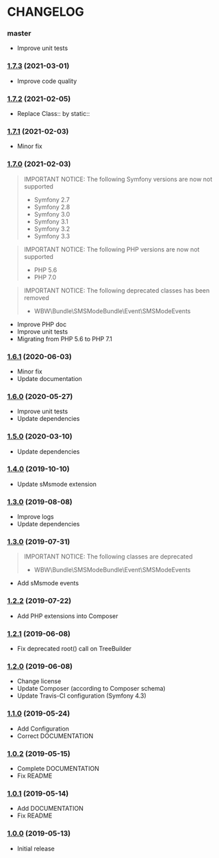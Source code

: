 CHANGELOG
=========

### master

- Improve unit tests

### [1.7.3](https://github.com/webeweb/smsmode-bundle/tree/v1.7.3) (2021-03-01)

- Improve code quality

### [1.7.2](https://github.com/webeweb/smsmode-bundle/tree/v1.7.2) (2021-02-05)

- Replace Class:: by static::

### [1.7.1](https://github.com/webeweb/smsmode-bundle/tree/v1.7.1) (2021-02-03)

- Minor fix

### [1.7.0](https://github.com/webeweb/smsmode-bundle/tree/v1.7.0) (2021-02-03)

> IMPORTANT NOTICE: The following Symfony versions are now not supported
> - Symfony 2.7
> - Symfony 2.8
> - Symfony 3.0
> - Symfony 3.1
> - Symfony 3.2
> - Symfony 3.3

> IMPORTANT NOTICE: The following PHP versions are now not supported
> - PHP 5.6
> - PHP 7.0

> IMPORTANT NOTICE: The following deprecated classes has been removed
> - WBW\Bundle\SMSModeBundle\Event\SMSModeEvents

- Improve PHP doc
- Improve unit tests
- Migrating from PHP 5.6 to PHP 7.1

### [1.6.1](https://github.com/webeweb/smsmode-bundle/tree/v1.6.1) (2020-06-03)

- Minor fix
- Update documentation

### [1.6.0](https://github.com/webeweb/smsmode-bundle/tree/v1.6.0) (2020-05-27)

- Improve unit tests
- Update dependencies

### [1.5.0](https://github.com/webeweb/smsmode-bundle/tree/v1.5.0) (2020-03-10)

- Update dependencies

### [1.4.0](https://github.com/webeweb/smsmode-bundle/tree/v1.4.0) (2019-10-10)

- Update sMsmode extension

### [1.3.0](https://github.com/webeweb/smsmode-bundle/tree/v1.3.0) (2019-08-08)

- Improve logs
- Update dependencies

### [1.3.0](https://github.com/webeweb/smsmode-bundle/tree/v1.3.0) (2019-07-31)

> IMPORTANT NOTICE: The following classes are deprecated
>
> - WBW\Bundle\SMSModeBundle\Event\SMSModeEvents

- Add sMsmode events

### [1.2.2](https://github.com/webeweb/smsmode-bundle/tree/v1.2.2) (2019-07-22)

- Add PHP extensions into Composer

### [1.2.1](https://github.com/webeweb/smsmode-bundle/tree/v1.2.1) (2019-06-08)

- Fix deprecated root() call on TreeBuilder

### [1.2.0](https://github.com/webeweb/smsmode-bundle/tree/v1.2.0) (2019-06-08)

- Change license
- Update Composer (according to Composer schema)
- Update Travis-CI configuration (Symfony 4.3)

### [1.1.0](https://github.com/webeweb/smsmode-bundle/tree/v1.1.0) (2019-05-24)

- Add Configuration
- Correct DOCUMENTATION

### [1.0.2](https://github.com/webeweb/smsmode-bundle/tree/v1.0.2) (2019-05-15)

- Complete DOCUMENTATION
- Fix README

### [1.0.1](https://github.com/webeweb/smsmode-bundle/tree/v1.0.1) (2019-05-14)

- Add DOCUMENTATION
- Fix README

### [1.0.0](https://github.com/webeweb/smsmode-bundle/tree/v1.0.0) (2019-05-13)

- Initial release
